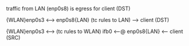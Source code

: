 traffic from LAN (enp0s8) is egress for client (DST) 

{WLAN}enp0s3 <--> enp0s8{LAN} (tc rules to LAN) --> client (DST)

{WLAN}enp0s3 <--> (tc rules to WLAN) ifb0 <--@ enp0s8{LAN} <-- client (SRC)
